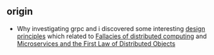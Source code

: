 ## origin
* Why investigating grpc and i discovered some interesting [design principles](https://grpc.io/blog/principles/) which related to [Fallacies of distributed computing](https://en.wikipedia.org/wiki/Fallacies_of_distributed_computing) and [Microservices and the First Law of Distributed Objects](https://martinfowler.com/articles/distributed-objects-microservices.html)
